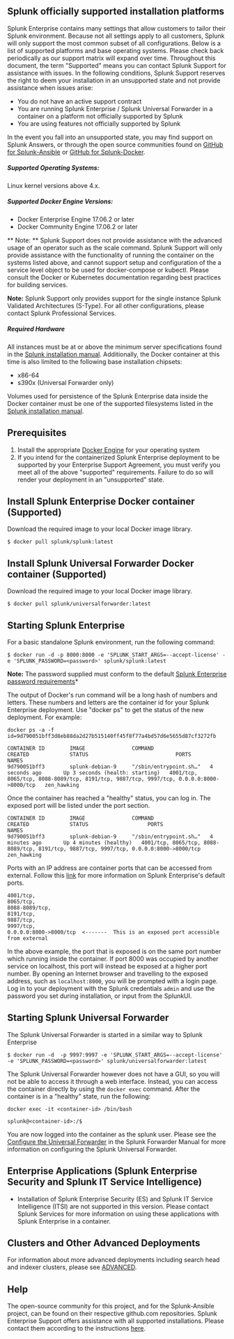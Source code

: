 ## Splunk officially supported installation platforms

Splunk Enterprise contains many settings that allow customers to tailor their Splunk environment. Because not all settings apply to all customers, Splunk will only support the most common subset of all configurations. Below is a list of supported platforms and base operating systems. Please check back periodically as our support matrix will expand over time.
Throughout this document, the term "Supported" means you can contact Splunk Support for assistance with issues. 
In the following conditions, Splunk Support reserves the right to deem your installation in an unsupported state and not provide assistance when issues arise: 
* You do not have an active support contract
* You are running Splunk Enterprise / Splunk Universal Forwarder in a container on a platform not officially supported by Splunk
* You are using features not officially supported by Splunk

In the event you fall into an unsupported state, you may find support on Splunk Answers, or through the open source communities found on [GitHub for Splunk-Ansible](https://www.github.com/splunk/splunk-ansible) or [GitHub for Splunk-Docker](https://github.com/splunk/docker-splunk).

##### Supported Operating Systems:

Linux kernel versions above 4.x.

##### Supported Docker Engine Versions:

* Docker Enterprise Engine 17.06.2 or later
* Docker Community Engine 17.06.2 or later

** Note: ** Splunk Support does not provide assistance with the advanced usage of an operator such as the scale command. Splunk Support will only provide assistance with the functionality of running the container on the systems listed above, and cannot support setup and configuration of the a service level object to be used for docker-compose or kubectl. Please consult the Docker or Kubernetes documentation regarding best practices for building services. 

**Note:** Splunk Support only provides support for the single instance Splunk Validated Architectures (S-Type). For all other configurations, please contact Splunk Professional Services.

##### Required Hardware #####

All instances must be at or above the minimum server specifications found in the [Splunk installation manual](http://docs.splunk.com/Documentation/Splunk/latest/Installation/SystemRequirements). 
Additionally, the Docker container at this time is also limited to the following base installation chipsets:
* x86-64
* s390x (Universal Forwarder only)

Volumes used for persistence of the Splunk Enterprise data inside the Docker container must be one of the supported filesystems listed in the [Splunk installation manual](http://docs.splunk.com/Documentation/Splunk/latest/Installation/SystemRequirements).

## Prerequisites ##
1. Install the appropriate [Docker Engine](https://docs.docker.com/engine/installation/#supported-platforms) for your operating system
2. If you intend for the containerized Splunk Enterprise deployment to be supported by your Enterprise Support Agreement, you must verify you meet all of the 
above "supported" requirements. Failure to do so will render your deployment in an "unsupported" state.

## Install Splunk Enterprise Docker container (Supported) ##

Download the required image to your local Docker image library. 
```
$ docker pull splunk/splunk:latest
```

## Install Splunk Universal Forwarder Docker container (Supported) ##

Download the required image to your local Docker image library. 
```
$ docker pull splunk/universalforwarder:latest
```

## Starting Splunk Enterprise ##

For a basic standalone Splunk environment, run the following command:
```
$ docker run -d -p 8000:8000 -e 'SPLUNK_START_ARGS=--accept-license' -e 'SPLUNK_PASSWORD=<password>' splunk/splunk:latest
```
**Note:** The password supplied must conform to the default [Splunk Enterprise password requirements](https://docs.splunk.com/Documentation/Splunk/latest/Security/Configurepasswordsinspecfile)* 

The output of Docker's run command will be a long hash of numbers and letters.  These numbers and letters are the container id for your
Splunk Enterprise deployment.  Use "docker ps" to get the status of the new deployment. For example: 
```
docker ps -a -f id=9d790051bff3d8eb88da2d27b515140ff45f8f77a4bd57d6e5655d87cf3272fb 
```
```
CONTAINER ID        IMAGE               COMMAND                  CREATED             STATUS                            PORTS                                                                                     NAMES
9d790051bff3        splunk-debian-9     "/sbin/entrypoint.sh…"   4 seconds ago       Up 3 seconds (health: starting)   4001/tcp, 8065/tcp, 8088-8089/tcp, 8191/tcp, 9887/tcp, 9997/tcp, 0.0.0.0:8000->8000/tcp   zen_hawking
```
Once the container has reached a "healthy" status, you can log in.  The exposed port will be listed under the port section.

```
CONTAINER ID        IMAGE               COMMAND                  CREATED             STATUS                   PORTS                                                                                     NAMES
9d790051bff3        splunk-debian-9     "/sbin/entrypoint.sh…"   4 minutes ago       Up 4 minutes (healthy)   4001/tcp, 8065/tcp, 8088-8089/tcp, 8191/tcp, 9887/tcp, 9997/tcp, 0.0.0.0:8000->8000/tcp   zen_hawking
```
Ports with an IP address are container ports that can be accessed from external. Follow this [link](https://answers.splunk.com/answers/58888/what-are-the-ports-that-i-need-to-open.html) for more information on Splunk Enterprise's default ports.
```
4001/tcp, 
8065/tcp, 
8088-8089/tcp, 
8191/tcp, 
9887/tcp, 
9997/tcp, 
0.0.0.0:8000->8000/tcp  <-------  This is an exposed port accessible from external
```
In the above example, the port that is exposed is on the same port number which running inside the container.  If port 8000 was occupied by another service on localhost, this port will instead be
exposed at a higher port number.  By opening an Internet browser and travelling to the exposed address, such as `localhost:8000`, you will be prompted with a login page.
Log in to your deployment with the Splunk credentials `admin` and use the password you set during installation, or input from the SplunkUI.

## Starting Splunk Universal Forwarder ##

The Splunk Universal Forwarder is started in a similar way to Splunk Enterprise
```
$ docker run -d  -p 9997:9997 -e 'SPLUNK_START_ARGS=--accept-license' -e 'SPLUNK_PASSWORD=<password>' splunk/universalforwarder:latest
```
The Splunk Universal Forwarder however does not have a GUI, so you will not be able to access it through a web interface.
Instead, you can access the container directly by using the `docker exec` command.  After the container is in a "healthy" state, run the following:
```
docker exec -it <container-id> /bin/bash
```
```
splunk@<container-id>:/$
```
You are now logged into the container as the splunk user. Please see the [Configure the Universal Forwarder](http://docs.splunk.com/Documentation/Forwarder/latest/Forwarder/Configuretheuniversalforwarder) in the Splunk Forwarder Manual for more information on configuring the Splunk Universal Forwarder.


## Enterprise Applications (Splunk Enterprise Security and Splunk IT Service Intelligence) ##
* Installation of Splunk Enterprise Security (ES) and Splunk IT Service Intelligence (ITSI) are not supported in this version. 
Please contact Splunk Services for more information on using these applications with Splunk Enterprise in a container.


## Clusters and Other Advanced Deployments ##

For information about more advanced deployments including search head and indexer clusters, please see [ADVANCED](docs/ADVANCED.md). 

## Help ##

The open-source community for this project, and for the Splunk-Ansible project, can be found on their respective github.com repositories.
Splunk Enterprise Support offers assistance with all supported installations. Please contact them according to the instructions [here](https://www.splunk.com/en_us/support-and-services.html).

